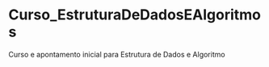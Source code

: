 # Curso_EstruturaDeDadosEAlgoritmos
Curso e apontamento inicial para Estrutura de Dados e Algoritmo
